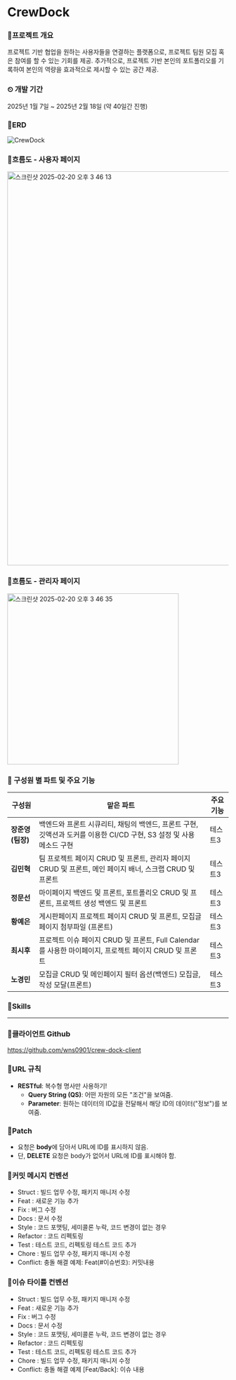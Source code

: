 # CrewDock

### 📍프로젝트 개요
프로젝트 기반 협업을 원하는 사용자들을 연결하는 플랫폼으로, 프로젝트 팀원 모집 혹은 참여를 할 수 있는 기회를 제공. 추가적으로, 프로젝트 기반 본인의 포트폴리오를 기록하여 본인의 역량을 효과적으로 제시할 수 있는 공간 제공.

### ⏲ 개발 기간
2025년 1월 7일 ~ 2025년 2월 18일 (약 40일간 진행)

### 📍ERD
![CrewDock](https://github.com/user-attachments/assets/a7499255-aeaa-4308-bc5f-c273074c337e)

### 📍흐름도 - 사용자 페이지
<img width="898" alt="스크린샷 2025-02-20 오후 3 46 13" src="https://github.com/user-attachments/assets/327f68b1-b6f9-40a9-8a76-7c5fefe05a37" />


### 📍흐름도 - 관리자 페이지
<img width="390" alt="스크린샷 2025-02-20 오후 3 46 35" src="https://github.com/user-attachments/assets/adfc4913-9f40-4742-85f6-5cd2d359c165" />


### 👥 구성원 별 파트 및 주요 기능
|구성원|맡은 파트|주요 기능|
|------|---|---|
|**장준영(팀장)**|백엔드와 프론트 시큐리티, 채팅의 백엔드, 프론트 구현,  깃액션과 도커를 이용한 CI/CD 구현, S3 설정 및 사용 메소드 구현|테스트3|
|**김민혁**|팀 프로젝트 페이지 CRUD 및 프론트, 관리자 페이지 CRUD 및 프론트, 메인 페이지 배너, 스크랩 CRUD 및 프론트|테스트3|
|**정문선**|마이페이지 백엔드 및 프론트, 포트폴리오 CRUD 및 프론트, 프로젝트 생성 백엔드 및 프론트|테스트3|
|**황예은**|게시판페이지 프로젝트 페이지 CRUD 및 프론트, 모집글 페이지 첨부파일 (프론트)|테스트3|
|**최시후**|프로젝트 이슈 페이지 CRUD 및 프론트, Full Calendar 를 사용한 마이페이지, 프로젝트 페이지 CRUD 및 프론트  |테스트3|
|**노경민**|모집글 CRUD 및 메인페이지 필터 옵션(백엔드) 모집글, 작성 모달(프론트)|테스트3|

### 📍Skills


<hr/>

### 📍클라이언트 Github 
https://github.com/wns0901/crew-dock-client

### 📍URL 규칙
- **RESTful**: 복수형 명사만 사용하기!
  - **Query String (QS)**: 어떤 자원의 모든 "조건"을 보여줌.
  - **Parameter**: 원하는 데이터의 ID값을 전달해서 해당 ID의 데이터("정보")를 보여줌.

### 📍Patch
- 요청은 **body**에 담아서 URL에 ID를 표시하지 않음.
- 단, **DELETE** 요청은 body가 없어서 URL에 ID를 표시해야 함.

### 📍커밋 메시지 컨벤션
- Struct : 빌드 업무 수정, 패키지 매니저 수정
- Feat : 새로운 기능 추가
- Fix : 버그 수정
- Docs : 문서 수정
- Style : 코드 포맷팅, 세미콜론 누락, 코드 변경이 없는 경우
- Refactor : 코드 리펙토링
- Test : 테스트 코드, 리펙토링 테스트 코드 추가
- Chore : 빌드 업무 수정, 패키지 매니저 수정
- Conflict: 충돌 해결
예제: Feat(#이슈번호): 커밋내용

### 📍이슈 타이틀 컨벤션
- Struct : 빌드 업무 수정, 패키지 매니저 수정
- Feat : 새로운 기능 추가
- Fix : 버그 수정
- Docs : 문서 수정
- Style : 코드 포맷팅, 세미콜론 누락, 코드 변경이 없는 경우
- Refactor : 코드 리펙토링
- Test : 테스트 코드, 리펙토링 테스트 코드 추가
- Chore : 빌드 업무 수정, 패키지 매니저 수정
- Conflict: 충돌 해결
예제 [Feat/Back]: 이슈 내용


